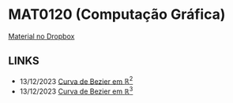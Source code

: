 # MAT0120 (Computação Gráfica)

[Material no Dropbox](https://www.dropbox.com/scl/fo/fw2vko7h4oktrqnp2kjfc/h?rlkey=pcht39q2hqiq6gmyep8f1r4eu&dl=0)

## LINKS
- 13/12/2023 [Curva de Bezier em $\mathbb{R}^2$](https://www.desmos.com/calculator/oi4fwqo9od)
- 13/12/2023 [Curva de Bezier em $\mathbb{R}^3$](https://www.desmos.com/3d/003469889c)
